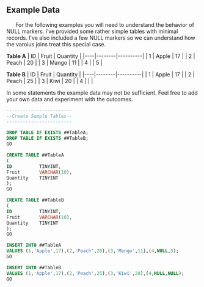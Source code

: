 ## Example Data

&nbsp;&nbsp;&nbsp;&nbsp;&nbsp;&nbsp;For the following examples you will need to understand the behavior of NULL markers.  I’ve provided some rather simple tables with minimal records.  I've also included a few NULL markers so we can understand how the varoius joins treat this special case.

**Table A**
| ID | Fruit  | Quantity |
|----|--------|----------|
|  1 | Apple  |       17 |
|  2 | Peach  |       20 |
|  3 | Mango  |       11 |
|  4 | <NULL> |        5 |
  
**Table B**
| ID | Fruit  | Quantity |
|----|--------|----------|
|  1 | Apple  | 17       |
|  2 | Peach  | 25       |
|  3 | Kiwi   | 20       |
|  4 | <NULL> | <NULL>   |
  
In some statements the example data may not be sufficient.  Feel free to add your own data and experiment with the outcomes.

```sql
------------------------
--Create Sample Tables--
------------------------

DROP TABLE IF EXISTS ##TableA;
DROP TABLE IF EXISTS ##TableB;
GO

CREATE TABLE ##TableA
(
ID          TINYINT,
Fruit       VARCHAR(10),
Quantity    TINYINT
);
GO

CREATE TABLE ##TableB
(
ID          TINYINT,
Fruit       VARCHAR(10),
Quantity    TINYINT
);
GO

INSERT INTO ##TableA 
VALUES (1,'Apple',17),(2,'Peach',20),(3,'Mango',11),(4,NULL,5);
GO

INSERT INTO ##TableB
VALUES (1,'Apple',17),(2,'Peach',25),(3,'Kiwi',20),(4,NULL,NULL);
GO
```
